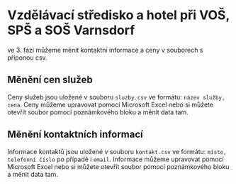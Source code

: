 # Vzdělávací středisko a hotel při VOŠ, SPŠ a SOŠ Varnsdorf

ve 3. fázi můžeme měnit kontaktní informace a ceny v souborech s příponou csv. 

## Měnění cen služeb

Ceny služeb jsou uložené v souboru `sluzby.csv` ve formátu: `název služby, cena`. Ceny můžeme upravovat pomocí Microsoft Excel nebo si můžete otevřít soubor pomocí poznámkového bloku a měnit data tam.

## Měnění kontaktních informací

Informace kontaktů jsou uložené v souboru `kontakt.csv` ve formátu: `místo, telefonní číslo` po případě i `email`. Informace můžeme upravovat pomocí Microsoft Excel nebo si můžete otevřít soubor pomocí poznámkového bloku a měnit data tam.
